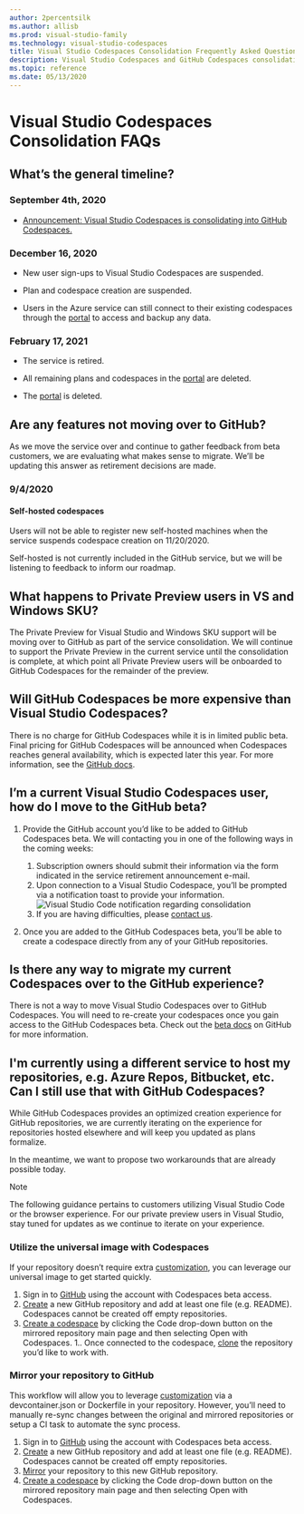```yaml
---
author: 2percentsilk
ms.author: allisb   
ms.prod: visual-studio-family
ms.technology: visual-studio-codespaces
title: Visual Studio Codespaces Consolidation Frequently Asked Questions
description: Visual Studio Codespaces and GitHub Codespaces consolidation FAQ
ms.topic: reference
ms.date: 05/13/2020
---
```


# Visual Studio Codespaces Consolidation FAQs

## What’s the general timeline?

### September 4th, 2020

- [Announcement: Visual Studio Codespaces is consolidating into GitHub Codespaces.](https://aka.ms/vscs-moving)

### December 16, 2020

- New user sign-ups to Visual Studio Codespaces are suspended.

- Plan and codespace creation are suspended.

- Users in the Azure service can still connect to their existing codespaces through the [portal](https://online.visualstudio.com/login) to access and backup any data. 

### February 17, 2021

- The service is retired.

- All remaining plans and codespaces in the [portal](https://online.visualstudio.com/login) are deleted.

- The [portal](https://online.visualstudio.com/login) is deleted.

## Are any features not moving over to GitHub?

As we move the service over and continue to gather feedback from beta customers, we are evaluating what makes sense to migrate. We’ll be updating this answer as retirement decisions are made.

### 9/4/2020

#### Self-hosted codespaces 

Users will not be able to register new self-hosted machines when the service suspends codespace creation on 11/20/2020.

Self-hosted is not currently included in the GitHub service, but we will be listening to feedback to inform our roadmap.

## What happens to Private Preview users in VS and Windows SKU?

The Private Preview for Visual Studio and Windows SKU support will be moving over to GitHub as part of the service consolidation. We will continue to support the Private Preview in the current service until the consolidation is complete, at which point all Private Preview users will be onboarded to GitHub Codespaces for the remainder of the preview.

## Will GitHub Codespaces be more expensive than Visual Studio Codespaces? 

There is no charge for GitHub Codespaces while it is in limited public beta. Final pricing for GitHub Codespaces will be announced when Codespaces reaches general availability, which is expected later this year. For more information, see the [GitHub docs](https://docs.github.com/en/github/developing-online-with-codespaces/about-codespaces#about-billing-for-codespaces).

## I’m a current Visual Studio Codespaces user, how do I move to the GitHub beta? 

1. Provide the GitHub account you’d like to be added to GitHub Codespaces beta. We will contacting you in one of the following ways in the coming weeks:
    1. Subscription owners should submit their information via the form indicated in the service retirement announcement e-mail.
    1. Upon connection to a Visual Studio Codespace, you’ll be prompted via a notification toast to provide your information.
    ![Visual Studio Code notification regarding consolidation](../images/vscs-consolidation-toast.jpg)
    1. If you are having difficulties, please [contact us](mailto:vscs-transition-help@microsoft.com). 

1. Once you are added to the GitHub Codespaces beta, you’ll be able to create a codespace directly from any of your GitHub repositories.  

## Is there any way to migrate my current Codespaces over to the GitHub experience?
There is not a way to move Visual Studio Codespaces over to GitHub Codespaces. You will need to re-create your codespaces once you gain access to the GitHub Codespaces beta. Check out the [beta docs](https://docs.github.com/en/github/developing-online-with-codespaces) on GitHub for more information.

## I'm currently using a different service to host my repositories, e.g. Azure Repos, Bitbucket, etc. Can I still use that with GitHub Codespaces?
While GitHub Codespaces provides an optimized creation experience for GitHub repositories, we are currently iterating on the experience for repositories hosted elsewhere and will keep you updated as plans formalize.

In the meantime, we want to propose two workarounds that are already possible today.

> [!NOTE] 
> The following guidance pertains to customers utilizing Visual Studio Code or the browser experience. For our private preview users in Visual Studio, stay tuned for updates as we continue to iterate on your experience.

### Utilize the universal image with Codespaces
If your repository doesn’t require extra [customization](../reference/configuring.md), you can leverage our universal image to get started quickly.

1. Sign in to [GitHub](https://github.com/) using the account with Codespaces beta access.
1. [Create](https://docs.github.com/en/github/creating-cloning-and-archiving-repositories/creating-a-new-repository) a new GitHub repository and add at least one file (e.g. README). Codespaces cannot be created off empty repositories.
1. [Create a codespace](https://docs.github.com/en/github/developing-online-with-codespaces/creating-a-codespace) by clicking the Code drop-down button on the mirrored repository main page and then selecting Open with Codespaces.
1.. Once connected to the codespace, [clone](https://code.visualstudio.com/docs/editor/versioncontrol#_cloning-a-repository) the repository you’d like to work with.

### Mirror your repository to GitHub

This workflow will allow you to leverage [customization](../reference/configuring.md) via a devcontainer.json or Dockerfile in your repository. However, you’ll need to manually re-sync changes between the original and mirrored repositories or setup a CI task to automate the sync process.

1. Sign in to [GitHub](https://github.com/) using the account with Codespaces beta access.
1. [Create](https://docs.github.com/en/github/creating-cloning-and-archiving-repositories/creating-a-new-repository) a new GitHub repository and add at least one file (e.g. README). Codespaces cannot be created off empty repositories.
1. [Mirror](https://docs.github.com/en/github/creating-cloning-and-archiving-repositories/duplicating-a-repository) your repository to this new GitHub repository.
1. [Create a codespace](https://docs.github.com/en/github/developing-online-with-codespaces/creating-a-codespace) by clicking the Code drop-down button on the mirrored repository main page and then selecting Open with Codespaces.
